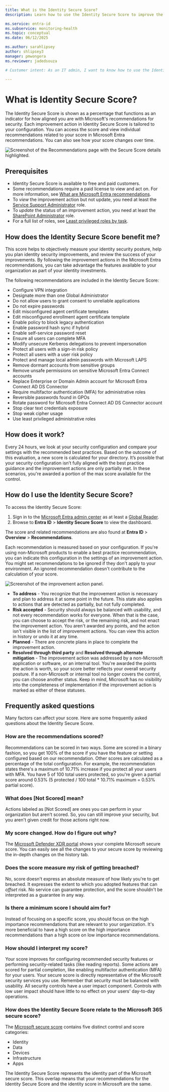 ```yaml
---
title: What is the Identity Secure Score?
description: Learn how to use the Identity Secure Score to improve the security posture of your Microsoft Entra tenant.

ms.service: entra-id
ms.subservice: monitoring-health
ms.topic: conceptual
ms.date: 06/12/2025

ms.author: sarahlipsey
author: shlipsey3
manager: pmwongera 
ms.reviewer: jadedsouza

# Customer intent: As an IT admin, I want to know how to use the Identity Secure Score and related recommendations to improve the security posture of my Microsoft Entra tenant.

---
```

# What is Identity Secure Score?

The Identity Secure Score is shown as a percentage that functions as an indicator for how aligned you are with Microsoft's recommendations for security. Each improvement action in Identity Secure Score is tailored to your configuration. You can access the score and view individual recommendations related to your score in Microsoft Entra recommendations. You can also see how your score changes over time. 

![Screenshot of the Recommendations page with the Secure Score details highlighted.](./media/concept-identity-secure-score/secure-score-overview.png)

## Prerequisites

- Identity Secure Score is available to free and paid customers.
- Some recommendations require a paid license to view and act on. For more information, see [What are Microsoft Entra recommendations](overview-recommendations.md).
- To *view* the improvement action but not update, you need at least the [Service Support Administrator](../role-based-access-control/permissions-reference.md#service-support-administrator) role.
- To *update* the status of an improvement action, you need at least the [SharePoint Administrator](../role-based-access-control/permissions-reference.md#sharepoint-administrator) role. 
- For a full list of roles, see [Least privileged roles by task](../role-based-access-control/delegate-by-task.md#monitoring-and-health---recommendations-least-privileged-roles).

## How does the Identity Secure Score benefit me?

This score helps to objectively measure your identity security posture, help you plan identity security improvements, and review the success of your improvements. By following the improvement actions in the Microsoft Entra recommendations, you can take advantage the features available to your organization as part of your identity investments.

The following recommendations are included in the Identity Secure Score:

- Configure VPN integration
- Designate more than one Global Administrator
- Do not allow users to grant consent to unreliable applications
- Do not expire passwords
- Edit misconfigured agent certificate templates
- Edit misconfigured enrollment agent certificate template
- Enable policy to block legacy authentication
- Enable password hash sync if hybrid
- Enable self-service password reset
- Ensure all users can complete MFA
- Modify unsecure Kerberos delegations to prevent impersonation
- Protect all users with a sign-in risk policy
- Protect all users with a user risk policy
- Protect and manage local admin passwords with Microsoft LAPS
- Remove dormant accounts from sensitive groups
- Remove unsafe permissions on sensitive Microsoft Entra Connect accounts
- Replace Enterprise or Domain Admin account for Microsoft Entra Connect AD DS Connector
- Require multifactor authentication (MFA) for administrative roles
- Reversible passwords found in GPOs
- Rotate password for Microsoft Entra Connect AD DS Connector account
- Stop clear text credentials exposure
- Stop weak cipher usage
- Use least privileged administrative roles

## How does it work?

Every 24 hours, we look at your security configuration and compare your settings with the recommended best practices. Based on the outcome of this evaluation, a new score is calculated for your directory. It’s possible that your security configuration isn’t fully aligned with the best practice guidance and the improvement actions are only partially met. In these scenarios, you're awarded a portion of the max score available for the control.

## How do I use the Identity Secure Score?

To access the Identity Secure Score:

1. Sign in to the [Microsoft Entra admin center](https://entra.microsoft.com) as at least a [Global Reader](~/identity/role-based-access-control/permissions-reference.md#global-reader).
1. Browse to **Entra ID** > **Identity Secure Score** to view the dashboard.

The score and related recommendations are also found at **Entra ID** > **Overview** > **Recommendations**.

Each recommendation is measured based on your configuration. If you're using non-Microsoft products to enable a best practice recommendation, you can indicate this configuration in the settings of an improvement action. You might set recommendations to be ignored if they don't apply to your environment. An ignored recommendation doesn't contribute to the calculation of your score.

![Screenshot of the improvement action panel.](./media/concept-identity-secure-score/identity-secure-score-ignore-or-non-microsoft-recommendations.png)

- **To address** - You recognize that the improvement action is necessary and plan to address it at some point in the future. This state also applies to actions that are detected as partially, but not fully completed.
- **Risk accepted** - Security should always be balanced with usability, and not every recommendation works for everyone. When that is the case, you can choose to accept the risk, or the remaining risk, and not enact the improvement action. You aren't awarded any points, and the action isn't visible in the list of improvement actions. You can view this action in history or undo it at any time.
- **Planned** - There are concrete plans in place to complete the improvement action.
- **Resolved through third party** and **Resolved through alternate mitigation** - The improvement action was addressed by a non-Microsoft application or software, or an internal tool. You're awarded the points the action is worth, so your score better reflects your overall security posture. If a non-Microsoft or internal tool no longer covers the control, you can choose another status. Keep in mind, Microsoft has no visibility into the completeness of implementation if the improvement action is marked as either of these statuses.

## Frequently asked questions

Many factors can affect your score. Here are some frequently asked questions about the Identity Secure Score.

### How are the recommendations scored?

Recommendations can be scored in two ways. Some are scored in a binary fashion, so you get 100% of the score if you have the feature or setting configured based on our recommendation. Other scores are calculated as a percentage of the total configuration. For example, the recommendation states there's a maximum of 10.71% increase if you protect all your users with MFA. You have 5 of 100 total users protected, so you're given a partial score around 0.53% (5 protected / 100 total * 10.71% maximum = 0.53% partial score).

### What does [Not Scored] mean?

Actions labeled as [Not Scored] are ones you can perform in your organization but aren't scored. So, you can still improve your security, but you aren't given credit for those actions right now.

### My score changed. How do I figure out why?

The [Microsoft Defender XDR portal](https://security.microsoft.com/) shows your complete Microsoft secure score. You can easily see all the changes to your secure score by reviewing the in-depth changes on the history tab.

### Does the score measure my risk of getting breached?

No, score doesn't express an absolute measure of how likely you're to get breached. It expresses the extent to which you adopted features that can *offset* risk. No service can guarantee protection, and the score shouldn't be interpreted as a guarantee in any way.

### Is there a minimum score I should aim for?

Instead of focusing on a specific score, you should focus on the high importance recommendations that are relevant to your organization. It's more beneficial to have a high score on the high importance recommendations than a high score on low importance recommendations. 

### How should I interpret my score?

Your score improves for configuring recommended security features or performing security-related tasks (like reading reports). Some actions are scored for partial completion, like enabling multifactor authentication (MFA) for your users. Your secure score is directly representative of the Microsoft security services you use. Remember that security must be balanced with usability. All security controls have a user impact component. Controls with low user impact should have little to no effect on your users' day-to-day operations.

### How does the Identity Secure Score relate to the Microsoft 365 secure score?

The [Microsoft secure score](/microsoft-365/security/defender/microsoft-secure-score) contains five distinct control and score categories:

- Identity
- Data
- Devices
- Infrastructure
- Apps

The Identity Secure Score represents the identity part of the Microsoft secure score. This overlap means that your recommendations for the Identity Secure Score and the identity score in Microsoft are the same.
